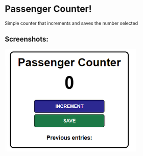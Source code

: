 # Passenger Counter!

Simple counter that increments and saves the number selected

## Screenshots:
![Screenshot](./ScreenshotPC.png)